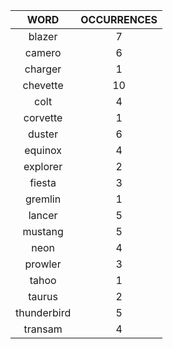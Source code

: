 |    WORD     | OCCURRENCES |
|:-----------:|:-----------:|
|   blazer    |      7      |
|   camero    |      6      |
|   charger   |      1      |
|  chevette   |     10      |
|    colt     |      4      |
|  corvette   |      1      |
|   duster    |      6      |
|   equinox   |      4      |
|  explorer   |      2      |
|   fiesta    |      3      |
|   gremlin   |      1      |
|   lancer    |      5      |
|   mustang   |      5      |
|    neon     |      4      |
|   prowler   |      3      |
|    tahoo    |      1      |
|   taurus    |      2      |
| thunderbird |      5      |
|   transam   |      4      |
